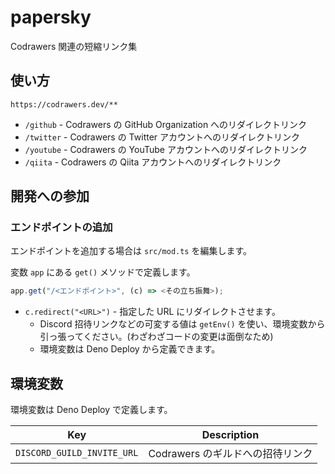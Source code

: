 # papersky

Codrawers 関連の短縮リンク集

## 使い方

```
https://codrawers.dev/**
```

- `/github` - Codrawers の GitHub Organization へのリダイレクトリンク
- `/twitter` - Codrawers の Twitter アカウントへのリダイレクトリンク
- `/youtube` - Codrawers の YouTube アカウントへのリダイレクトリンク
- `/qiita` - Codrawers の Qiita アカウントへのリダイレクトリンク

## 開発への参加

### エンドポイントの追加

エンドポイントを追加する場合は `src/mod.ts` を編集します。

変数 `app` にある `get()` メソッドで定義します。

```ts
app.get("/<エンドポイント>", (c) => <その立ち振舞>);
```

- `c.redirect("<URL>")` - 指定した URL にリダイレクトさせます。
  - Discord 招待リンクなどの可変する値は `getEnv()` を使い、環境変数から引っ張ってください。(わざわざコードの変更は面倒なため)
  - 環境変数は Deno Deploy から定義できます。

## 環境変数

環境変数は Deno Deploy で定義します。

| Key | Description |
| ---- | ---- |
| `DISCORD_GUILD_INVITE_URL` | Codrawers のギルドへの招待リンク |
